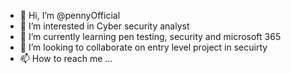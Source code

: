 - 👋 Hi, I’m @pennyOfficial
- 👀 I’m interested in Cyber security analyst 
- 🌱 I’m currently learning pen testing, security and microsoft 365
- 💞️ I’m looking to collaborate on entry level project in secuirty
- 📫 How to reach me ...

<!---
pennyOfficial/pennyOfficial is a ✨ special ✨ repository because its `README.md` (this file) appears on your GitHub profile.
You can click the Preview link to take a look at your changes.
--->
